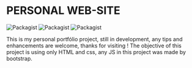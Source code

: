 # PERSONAL WEB-SITE

![Packagist](https://img.shields.io/packagist/l/doctrine/orm.svg)
![Packagist](https://img.shields.io/badge/HTML---%20-blue.svg)
![Packagist](https://img.shields.io/badge/CSS----ff69b4.svg)

This is my personal portfólio project, still in development, any tips and enhancements are welcome, thanks for visiting !
The objective of this project is using only HTML and css, any JS in this project was made by bootstrap.
